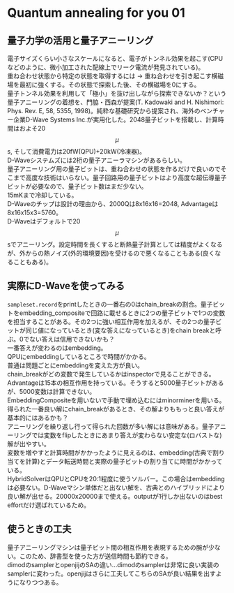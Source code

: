 # Quantum annealing for you 01

## 量子力学の活用と量子アニーリング

電子サイズくらい小さなスケールになると、電子がトンネル効果を起こす(CPUなどのように、微小加工された配線上でリーク電流が発見されている)。  
重ね合わせ状態から特定の状態を取得するには -> 重ね合わせを引き起こす横磁場を最初に強くする。その状態で探索した後、その横磁場を0にする。  
量子トンネル効果を利用して「極小」を抜け出しながら探索できないか？という量子アニーリングの着想を、門脇・西森が提案(T. Kadowaki and H. Nishimori: Phys. Rev. E, 58, 5355, 1998)。純粋な基礎研究から提案され、海外のベンチャー企業D-Wave Systems Inc.が実用化した。2048量子ビットを搭載し、計算時間はおよそ20$$\mu$$s, そして消費電力は20fW(QPU)+20kW(冷凍器)。  
D-Waveシステムズには2桁の量子アニーラマシンがあるらしい。  
量子アニーリング用の量子ビットは、重ね合わせの状態を作るだけで良いのでそこまで高度な技術はいらない。量子回路用の量子ビットはより高度な超伝導量子ビットが必要なので、量子ビット数はまだ少ない。  
15mKまで冷却している。  
D-Waveのチップは設計の理由から、2000Qは8x16x16=2048, Advantageは8x16x15x3=5760。  
D-Waveはデフォルトで20$$\mu$$sでアニーリング。設定時間を長くすると断熱量子計算としては精度がよくなるが、外からの熱ノイズ(外的環境要因)を受けるので悪くなることもある(良くなることもある)。

## 実際にD-Waveを使ってみる

`sampleset.record`をprintしたときの一番右の0はchain_breakの割合。量子ビットをembedding_compositeで回路に載せるときに2つの量子ビットで1つの変数を担当することがある。その2つに強い相互作用を加えるが、その2つの量子ビットが同じ値になっているとき(変な答えになっているとき)をchain breakと呼ぶ。0でない答えは信用できないかも？  
一番答えが変わるのはembedding。  
QPUにembeddingしているところで時間がかかる。  
普通は問題ごとにembeddingを変えた方が良い。  
chain_breakがどの変数で発生しているかはinspectorで見ることができる。  
Advantageは15本の相互作用を持っている。そうすると5000量子ビットがあるが、5000変数は計算できない。  
EmbeddingCompositeを用いないで手動で埋め込むにはminorminerを用いる。  
得られた一番良い解にchain_breakがあるとき、その解よりももっと良い答えが基本的にはあるかも？  
アニーリングを繰り返し行って得られた回数が多い解には意味がある。量子アニーリングでは変数をflipしたときにあまり答えが変わらない安定な(ロバストな)解が出やすい。  
変数を増やすと計算時間がかかったように見えるのは、embedding(古典で割り当てを計算)とデータ転送時間と実際の量子ビットの割り当てに時間がかかっている。  
HybridSolverはQPUとCPUを20:1程度に使うソルバー。この場合はembeddingは必要ない。D-Waveマシン単体だと出ない解を、古典とのハイブリッドにより良い解が出せる。20000x20000まで使える。outputが1行しか出ないのはbest effortだけ選ばれているため。

## 使うときの工夫

量子アニーリングマシンは量子ビット間の相互作用を表現するための腕が少ない。このため、辞書型を使った方が送信時間も節約できる。  
dimodのsamplerとopenjijのSAの違い...dimodのsamplerは非常に良い実装のsamplerに変わった。openjijはさらに工夫してこちらのSAが良い結果を出すようになりつつある。